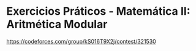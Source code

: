 # Exercicios Práticos - Matemática II: Aritmética Modular

https://codeforces.com/group/kS016T9X2j/contest/321530